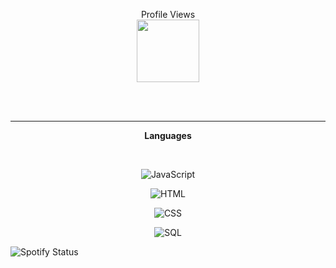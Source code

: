 <p align="center">
Profile Views<br>
<img height="100em" src="https://count.getloli.com/get/@Seek0999"/> 
</p>
</br>

</br>

---
<p align="center">
    <b>Languages</b>
</p>
</br>
 <p align="center">
    <img id="JavaScript" src="https://img.shields.io/badge/-JavaScript-5e79ff" alt="JavaScript">
</p>
 <p align="center">
    <img id="HTML" src="https://img.shields.io/badge/-HTML-5e79ff" alt="HTML">
</p>
 <p align="center">
    <img id="CSS" src="https://img.shields.io/badge/-CSS-5e79ff" alt="CSS">
</p>
 <p align="center">
    <img id="SQL" src="https://img.shields.io/badge/-SQL-5e79ff" alt="SQL">
</p>

<div> 
<image src="https://spotify-github-profile.vercel.app/api/view?uid=t5or6h55c5a6pd25bob0c8ygc&cover_image=true&theme=default&show_offline=false&bar_color=659e4c" alt="Spotify Status">
</div>
